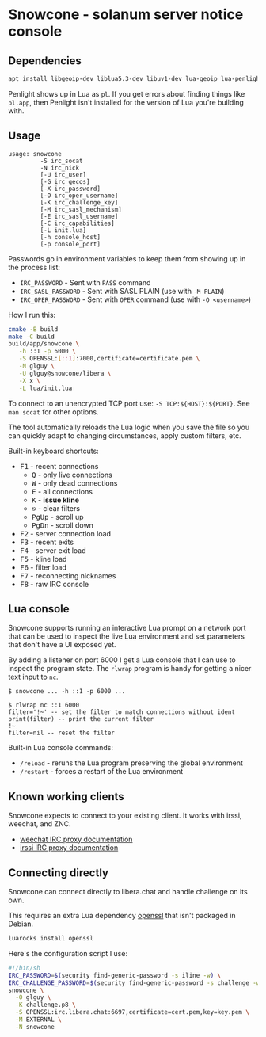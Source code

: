 # Snowcone - solanum server notice console

## Dependencies

```sh
apt install libgeoip-dev liblua5.3-dev libuv1-dev lua-geoip lua-penlight check
```

Penlight shows up in Lua as `pl`. If you get errors about finding things like `pl.app`, then Penlight isn't installed for the version of Lua you're building with.

## Usage

```
usage: snowcone
         -S irc_socat
         -N irc_nick
         [-U irc_user]
         [-G irc_gecos]
         [-X irc_password]
         [-O irc_oper_username]
         [-K irc_challenge_key]
         [-M irc_sasl_mechanism]
         [-E irc_sasl_username]
         [-C irc_capabilities]
         [-L init.lua]
         [-h console_host]
         [-p console_port]
```

Passwords go in environment variables to keep them from showing up in the process list:

- `IRC_PASSWORD` - Sent with `PASS` command
- `IRC_SASL_PASSWORD` - Sent with SASL PLAIN (use with `-M PLAIN`)
- `IRC_OPER_PASSWORD` - Sent with `OPER` command (use with `-O <username>`)

How I run this:

```sh
cmake -B build
make -C build
build/app/snowcone \
   -h ::1 -p 6000 \
   -S OPENSSL:[::1]:7000,certificate=certificate.pem \
   -N glguy \
   -U glguy@snowcone/libera \
   -X x \
   -L lua/init.lua
```

To connect to an unencrypted TCP port use: `-S TCP:${HOST}:${PORT}`. See `man socat` for other options.

The tool automatically reloads the Lua logic when you save the file so you can quickly adapt to changing circumstances, apply custom filters, etc.

Built-in keyboard shortcuts:

- <kbd>F1</kbd> - recent connections
  - <kbd>Q</kbd> - only live connections
  - <kbd>W</kbd> - only dead connections
  - <kbd>E</kbd> - all connections
  - <kbd>K</kbd> - **issue kline**
  - <kbd>⎋</kbd> - clear filters
  - <kbd>PgUp</kbd> - scroll up
  - <kbd>PgDn</kbd> - scroll down
- <kbd>F2</kbd> - server connection load
- <kbd>F3</kbd> - recent exits
- <kbd>F4</kbd> - server exit load
- <kbd>F5</kbd> - kline load
- <kbd>F6</kbd> - filter load
- <kbd>F7</kbd> - reconnecting nicknames
- <kbd>F8</kbd> - raw IRC console

## Lua console

Snowcone supports running an interactive Lua prompt on a network port that can be used to inspect the live Lua environment and set parameters that don't have a UI exposed yet.

By adding a listener on port 6000 I get a Lua console that I can use to inspect the program state. The `rlwrap` program is handy for getting a nicer text input to `nc`.

```
$ snowcone ... -h ::1 -p 6000 ...

$ rlwrap nc ::1 6000
filter='!~' -- set the filter to match connections without ident
print(filter) -- print the current filter
!~
filter=nil -- reset the filter
```

Built-in Lua console commands:

- `/reload` - reruns the Lua program preserving the global environment
- `/restart` - forces a restart of the Lua environment

## Known working clients

Snowcone expects to connect to your existing client. It works with irssi, weechat, and ZNC.

- [weechat IRC proxy documentation](https://weechat.org/files/doc/stable/weechat_user.en.html#relay_irc_proxy)
- [irssi IRC proxy documentation](https://github.com/irssi/irssi/blob/master/docs/proxy.txt)

## Connecting directly

Snowcone can connect directly to libera.chat and handle challenge on its own.

This requires an extra Lua dependency [openssl](https://github.com/zhaozg/lua-openssl) that isn't packaged in Debian.

```sh
luarocks install openssl
```

Here's the configuration script I use:

```sh
#!/bin/sh
IRC_PASSWORD=$(security find-generic-password -s iline -w) \
IRC_CHALLENGE_PASSWORD=$(security find-generic-password -s challenge -w) \
snowcone \
  -O glguy \
  -K challenge.p8 \
  -S OPENSSL:irc.libera.chat:6697,certificate=cert.pem,key=key.pem \
  -M EXTERNAL \
  -N snowcone
```
